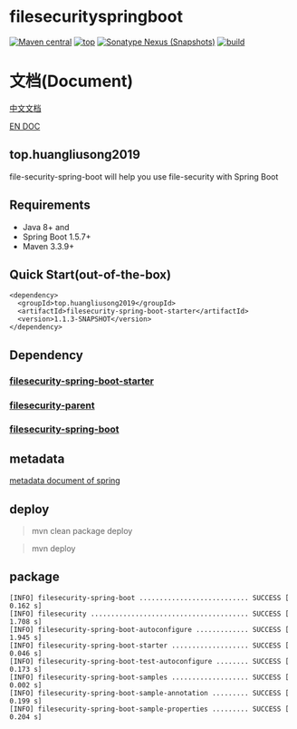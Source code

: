 # filesecurityspringboot
[![Maven central](https://img.shields.io/badge/Maven%20central-v1.1-red.svg)](https://search.maven.org/)
[![top](https://img.shields.io/badge/build-top.huangliusong2019-green.svg)]()
[![Sonatype Nexus (Snapshots)](https://img.shields.io/badge/Sonatype%20Nexus-v1.1-blue.svg)](https://oss.sonatype.org/content/repositories/snapshots/top/huangliusong2019/)
[![build](https://img.shields.io/badge/build-passing-brightgreen.svg)](https://github.com/huangliusong1994/filesecurityspringboot)

# 文档(Document)
[中文文档](./doc/cn_doc_index.md) 

[EN DOC](./doc/en_doc_index.md)

## top.huangliusong2019
file-security-spring-boot  will help you use file-security with Spring Boot


## Requirements

* Java 8+ and 
* Spring Boot 1.5.7+
* Maven 3.3.9+

## Quick Start(out-of-the-box)

~~~
<dependency>
  <groupId>top.huangliusong2019</groupId>
  <artifactId>filesecurity-spring-boot-starter</artifactId>
  <version>1.1.3-SNAPSHOT</version>
</dependency>
~~~

## Dependency

### [filesecurity-spring-boot-starter](https://github.com/huangliusong/filesecurity-spring-boot-starter)

### [filesecurity-parent](https://github.com/huangliusong/filesecurity-parent)

### [filesecurity-spring-boot](https://github.com/huangliusong1994/filesecurity-parent)



## metadata
[metadata document of spring](https://docs.spring.io/spring-boot/docs/2.1.x/reference/htmlsingle/#configuration-metadata
)

## deploy
> mvn clean package deploy

> mvn deploy

## package

~~~
[INFO] filesecurity-spring-boot ........................... SUCCESS [  0.162 s]
[INFO] filesecurity ....................................... SUCCESS [  1.708 s]
[INFO] filesecurity-spring-boot-autoconfigure ............. SUCCESS [  1.945 s]
[INFO] filesecurity-spring-boot-starter ................... SUCCESS [  0.046 s]
[INFO] filesecurity-spring-boot-test-autoconfigure ........ SUCCESS [  0.173 s]
[INFO] filesecurity-spring-boot-samples ................... SUCCESS [  0.002 s]
[INFO] filesecurity-spring-boot-sample-annotation ......... SUCCESS [  0.199 s]
[INFO] filesecurity-spring-boot-sample-properties ......... SUCCESS [  0.204 s]

~~~